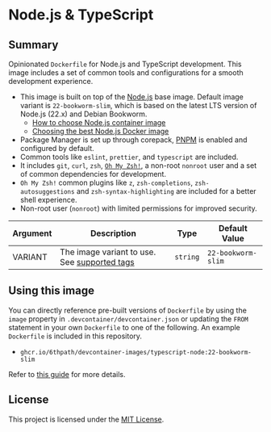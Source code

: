 # Node.js & TypeScript

## Summary

Opinionated `Dockerfile` for Node.js and TypeScript development. This image includes a set of common tools and configurations for a smooth development experience.

- This image is built on top of the [Node.js](https://hub.docker.com/_/node) base image. Default image variant is `22-bookworm-slim`, which is based on the latest LTS version of Node.js (22.x) and Debian Bookworm.
	- [How to choose Node.js container image](https://labs.iximiuz.com/tutorials/how-to-choose-nodejs-container-image)
	- [Choosing the best Node.js Docker image](https://snyk.io/blog/choosing-the-best-node-js-docker-image/)
- Package Manager is set up through corepack, [PNPM](https://pnpm.io/) is enabled and configured by default.
- Common tools like `eslint`, `prettier`, and `typescript` are included.
- It includes `git`, `curl`, `zsh`, [`Oh My Zsh!`](https://ohmyz.sh/), a non-root `nonroot` user and a set of common dependencies for development.
- `Oh My Zsh!` common plugins like `z`, `zsh-completions`, `zsh-autosuggestions` and `zsh-syntax-highlighting` are included for a better shell experience.
- Non-root user (`nonroot`) with limited permissions for improved security.

| Argument | Description | Type | Default Value |
|----------|-------------|------|---------------|
| VARIANT | The image variant to use. See [supported tags](https://hub.docker.com/_/node) | `string` | `22-bookworm-slim` |

## Using this image

You can directly reference pre-built versions of `Dockerfile` by using the `image` property in `.devcontainer/devcontainer.json` or updating the `FROM` statement in your own  `Dockerfile` to one of the following. An example `Dockerfile` is included in this repository.

- `ghcr.io/6thpath/devcontainer-images/typescript-node:22-bookworm-slim`

Refer to [this guide](https://containers.dev/guide/dockerfile) for more details.

## License

This project is licensed under the [MIT License](https://github.com/6thpath/devcontainer-images/blob/main/LICENSE).